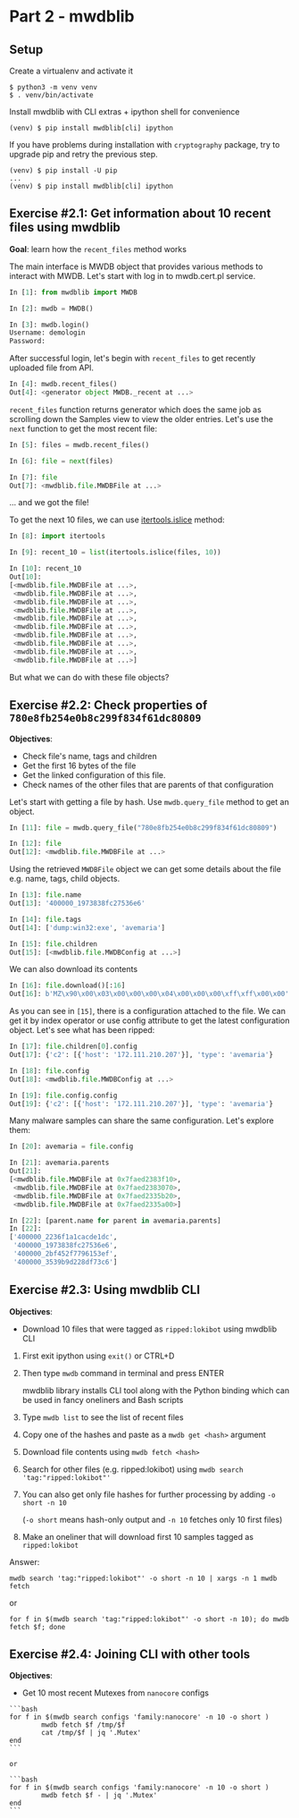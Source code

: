 # Part 2 - mwdblib

## Setup

Create a virtualenv and activate it

```
$ python3 -m venv venv
$ . venv/bin/activate
```

Install mwdblib with CLI extras + ipython shell for convenience

```
(venv) $ pip install mwdblib[cli] ipython
```

If you have problems during installation with ``cryptography`` package, try to upgrade pip and retry the previous step.

```
(venv) $ pip install -U pip
...
(venv) $ pip install mwdblib[cli] ipython
```

## **Exercise #2.1**: Get information about 10 recent files using mwdblib

**Goal**: learn how the `recent_files` method works

The main interface is MWDB object that provides various methods to interact with MWDB. Let's start with log in to mwdb.cert.pl service.

```python
In [1]: from mwdblib import MWDB

In [2]: mwdb = MWDB()

In [3]: mwdb.login()
Username: demologin
Password:
```

After successful login, let's begin with `recent_files` to get recently uploaded file from API.

```python
In [4]: mwdb.recent_files()
Out[4]: <generator object MWDB._recent at ...>
```

`recent_files` function returns generator which does the same job as scrolling down the Samples view to view the older entries. Let's use the `next` function to get the most recent file:

```python
In [5]: files = mwdb.recent_files()

In [6]: file = next(files)

In [7]: file
Out[7]: <mwdblib.file.MWDBFile at ...>
```

... and we got the file! 

To get the next 10 files, we can use [itertools.islice](https://docs.python.org/3/library/itertools.html#itertools.islice) method:

```python
In [8]: import itertools

In [9]: recent_10 = list(itertools.islice(files, 10))

In [10]: recent_10
Out[10]:
[<mwdblib.file.MWDBFile at ...>,
 <mwdblib.file.MWDBFile at ...>,
 <mwdblib.file.MWDBFile at ...>,
 <mwdblib.file.MWDBFile at ...>,
 <mwdblib.file.MWDBFile at ...>,
 <mwdblib.file.MWDBFile at ...>,
 <mwdblib.file.MWDBFile at ...>,
 <mwdblib.file.MWDBFile at ...>,
 <mwdblib.file.MWDBFile at ...>,
 <mwdblib.file.MWDBFile at ...>]
```

But what we can do with these file objects?

## **Exercise #2.2**: Check properties of `780e8fb254e0b8c299f834f61dc80809`

**Objectives**:
- Check file's name, tags and children
- Get the first 16 bytes of the file
- Get the linked configuration of this file.
- Check names of the other files that are parents of that configuration

Let's start with getting a file by hash. Use `mwdb.query_file` method to get an object.

```python
In [11]: file = mwdb.query_file("780e8fb254e0b8c299f834f61dc80809")

In [12]: file
Out[12]: <mwdblib.file.MWDBFile at ...>
```

Using the retrieved `MWDBFile` object we can get some details about the file e.g. name, tags, child objects.

```python
In [13]: file.name
Out[13]: '400000_1973838fc27536e6'

In [14]: file.tags
Out[14]: ['dump:win32:exe', 'avemaria']

In [15]: file.children
Out[15]: [<mwdblib.file.MWDBConfig at ...>]
```

We can also download its contents

```python
In [16]: file.download()[:16]
Out[16]: b'MZ\x90\x00\x03\x00\x00\x00\x04\x00\x00\x00\xff\xff\x00\x00'
```

As you can see in `[15]`, there is a configuration attached to the file. We can get it by index operator or use config attribute to get the latest configuration object. Let's see what has been ripped:

```python
In [17]: file.children[0].config
Out[17]: {'c2': [{'host': '172.111.210.207'}], 'type': 'avemaria'}

In [18]: file.config
Out[18]: <mwdblib.file.MWDBConfig at ...>

In [19]: file.config.config
Out[19]: {'c2': [{'host': '172.111.210.207'}], 'type': 'avemaria'}
```

Many malware samples can share the same configuration. Let's explore them:

```python
In [20]: avemaria = file.config

In [21]: avemaria.parents
Out[21]: 
[<mwdblib.file.MWDBFile at 0x7faed2383f10>,
 <mwdblib.file.MWDBFile at 0x7faed2383070>,
 <mwdblib.file.MWDBFile at 0x7faed2335b20>,
 <mwdblib.file.MWDBFile at 0x7faed2335a00>]

In [22]: [parent.name for parent in avemaria.parents]
In [22]: 
['400000_2236f1a1cacde1dc',
 '400000_1973838fc27536e6',
 '400000_2bf452f7796153ef',
 '400000_3539b9d228df73c6']
```

## **Exercise #2.3**: Using mwdblib CLI

**Objectives**:
  - Download 10 files that were tagged as `ripped:lokibot` using mwdblib CLI

1. First exit ipython using `exit()` or CTRL+D 

2. Then type `mwdb` command in terminal and press ENTER

   mwdblib library installs CLI tool along with the Python binding which can be used in fancy oneliners and Bash scripts

3. Type `mwdb list` to see the list of recent files

4. Copy one of the hashes and paste as a `mwdb get <hash>` argument

5. Download file contents using `mwdb fetch <hash>`

6. Search for other files (e.g. ripped:lokibot) using `mwdb search 'tag:"ripped:lokibot"'`

7. You can also get only file hashes for further processing by adding `-o short -n 10`

   (`-o short` means hash-only output and `-n 10` fetches only 10 first files)

8. Make an oneliner that will download first 10 samples tagged as `ripped:lokibot`

Answer:

```
mwdb search 'tag:"ripped:lokibot"' -o short -n 10 | xargs -n 1 mwdb fetch
```

or

```
for f in $(mwdb search 'tag:"ripped:lokibot"' -o short -n 10); do mwdb fetch $f; done
```

## **Exercise #2.4**: Joining CLI with other tools

**Objectives**:
   - Get 10 most recent Mutexes from ``nanocore`` configs

````{dropdown} Click to see the intended solution
```bash
for f in $(mwdb search configs 'family:nanocore' -n 10 -o short )
        mwdb fetch $f /tmp/$f
        cat /tmp/$f | jq '.Mutex'
end
```

or

```bash
for f in $(mwdb search configs 'family:nanocore' -n 10 -o short )
        mwdb fetch $f - | jq '.Mutex'
end
```
````
